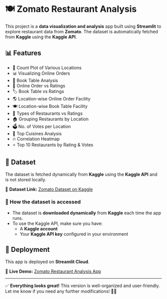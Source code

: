 # 🍽 Zomato Restaurant Analysis  

This project is a **data visualization and analysis** app built using **Streamlit** to explore restaurant data from **Zomato**. The dataset is automatically fetched from **Kaggle** using the **Kaggle API**.  

## 📊 Features  
- 📍 Count Plot of Various Locations  
- 📊 Visualizing Online Orders  
- 📅 Book Table Analysis  
- 🔄 Online Order vs Ratings  
- 🏷️ Book Table vs Ratings  
- 🌎 Location-wise Online Order Facility  
- 🍽️ Location-wise Book Table Facility  
- 🍔 Types of Restaurants vs Ratings  
- 🏠 Grouping Restaurants by Location  
- 🗳️ No. of Votes per Location  
- 🍜 Top Cuisines Analysis  
- 🔥 Correlation Heatmap  
- ⭐ Top 10 Restaurants by Rating & Votes  

## 📂 Dataset  
The dataset is fetched dynamically from **Kaggle** using the **Kaggle API** and is not stored locally.  

🔗 **Dataset Link:** [Zomato Dataset on Kaggle](https://www.kaggle.com/datasets/priyaljain12/zomato-dataset-for-restaurant-analysis)  

### 🔗 How the dataset is accessed  
- The dataset is **downloaded dynamically** from **Kaggle** each time the app runs.  
- To use the Kaggle API, make sure you have:  
  - A **Kaggle account**  
  - Your **Kaggle API key** configured in your environment  

## 🚀 Deployment  
This app is deployed on **Streamlit Cloud**.  

🔗 **Live Demo:** [Zomato Restaurant Analysis App](https://zomato--analysis.streamlit.app/)  

---

✅ **Everything looks great!** This version is well-organized and user-friendly. Let me know if you need any further modifications! 🚀🔥  

